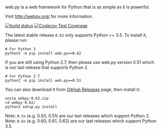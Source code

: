 web.py is a web framework for Python that is as simple as it is powerful.

Visit http://webpy.org/ for more information.

[![build status](https://secure.travis-ci.org/webpy/webpy.svg?branch=master)](https://travis-ci.org/webpy/webpy)
[![Codecov Test Coverage](https://codecov.io/gh/webpy/webpy/branch/master/graphs/badge.svg?style=flat)](https://codecov.io/gh/webpy/webpy)

The latest stable release `0.62` only supports Python >= 3.5.
To install it, please run:
```
# For Python 3
python3 -m pip install web.py==0.62
```

If you are still using Python 2.7, then please use web.py version 0.51
which is our last release that supports Python 2. 
```
# For Python 2.7
python2 -m pip install web.py==0.51
```

You can also download it from [GitHub Releases](https://github.com/webpy/webpy/releases)
page, then install it:
```
unzip webpy-0.62.zip
cd webpy-0.62/
python3 setup.py install
```

Note: `0.5x` (e.g. 0.50, 0.51) are our last releases which support Python 2.
Note: `0.6x` (e.g. 0.60, 0.61, 0.62) are our last releases which support Python 3.5.
